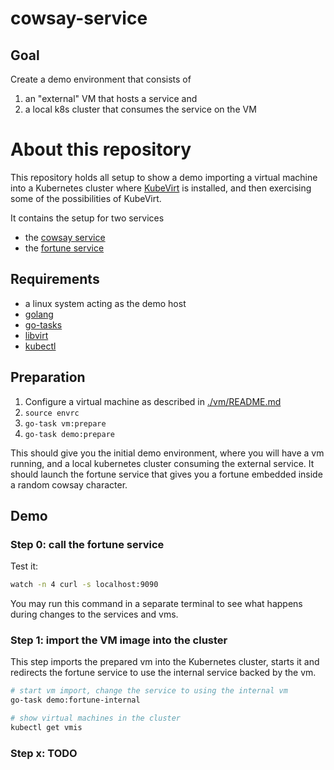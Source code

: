 # cowsay-service

## Goal

Create a demo environment that consists of
1. an "external" VM that hosts a service and
2. a local k8s cluster that consumes the service on the VM

# About this repository

This repository holds all setup to show a demo importing a virtual machine into a Kubernetes cluster where [KubeVirt](kubevirt.io) is installed, and then exercising some of the possibilities of KubeVirt.

It contains the setup for two services

* the [cowsay service](./cmd/cowsay-service)
* the [fortune service](./cmd/fortune-service)

## Requirements
* a linux system acting as the demo host
* [golang](https://go.dev/doc/install)
* [go-tasks](https://taskfile.dev/installation/)
* [libvirt](https://libvirt.org/compiling.html#installing-from-distribution-repositories)
* [kubectl](https://kubernetes.io/docs/reference/kubectl/)

## Preparation

1. Configure a virtual machine as described in [./vm/README.md](./vm/README.md)
2. `source envrc`
3. `go-task vm:prepare`
4. `go-task demo:prepare`

This should give you the initial demo environment, where you will have a vm running, and a local kubernetes cluster consuming the external service.
It should launch the fortune service that gives you a fortune embedded inside a random cowsay character.

## Demo

### Step 0: call the fortune service

Test it:
```bash
watch -n 4 curl -s localhost:9090
```

You may run this command in a separate terminal to see what happens during changes to the services and vms.

### Step 1: import the VM image into the cluster

This step imports the prepared vm into the Kubernetes cluster, starts it and redirects the fortune service to use the internal service backed by the vm.

```bash
# start vm import, change the service to using the internal vm
go-task demo:fortune-internal

# show virtual machines in the cluster
kubectl get vmis
```

### Step x: TODO
